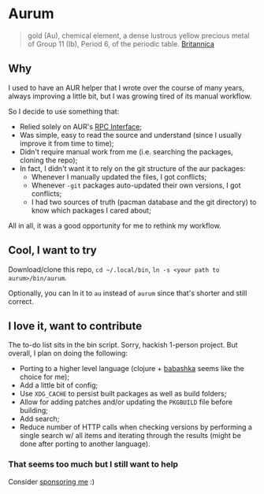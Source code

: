 # Aurum

> gold (Au), chemical element, a dense lustrous yellow precious metal of Group 11 (Ib), Period 6, of the periodic table.
[Britannica](https://www.britannica.com/science/gold-chemical-element)

## Why

I used to have an AUR helper that I wrote over the course of many years, always improving a little bit, but I was growing tired of its manual workflow.

So I decide to use something that:
* Relied solely on AUR's [RPC Interface](https://wiki.archlinux.org/title/Aurweb_RPC_interface);
* Was simple, easy to read the source and understand (since I usually improve it from time to time);
* Didn't require manual work from me (i.e. searching the packages, cloning the repo);
* In fact, I didn't want it to rely on the git structure of the aur packages:
  * Whenever I manually updated the files, I got conflicts;
  * Whenever `-git` packages auto-updated their own versions, I got conflicts;
  * I had two sources of truth (pacman database and the git directory) to know which packages I cared about;

All in all, it was a good opportunity for me to rethink my workflow.

## Cool, I want to try

Download/clone this repo, `cd ~/.local/bin`, `ln -s <your path to aurum>/bin/aurum`.

Optionally, you can ln it to `au` instead of `aurum` since that's shorter and still correct.

## I love it, want to contribute

The to-do list sits in the bin script. Sorry, hackish 1-person project.
But overall, I plan on doing the following:
* Porting to a higher level language (clojure + [babashka](https://github.com/babashka/babashka) seems like the choice for me);
* Add a little bit of config;
* Use `XDG_CACHE` to persist built packages as well as build folders;
* Allow for adding patches and/or updating the `PKGBUILD` file before building;
* Add search;
* Reduce number of HTTP calls when checking versions by performing a single search w/ all items and iterating through the results (might be done after porting to another language).

### That seems too much but I still want to help

Consider [sponsoring me](https://github.com/sponsors/hkupty) :)
